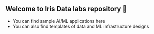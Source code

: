 ## Welcome to Iris Data labs repository 👋

- You can find sample AI/ML applications here
- You can also find templates of data and ML infrastructure designs


